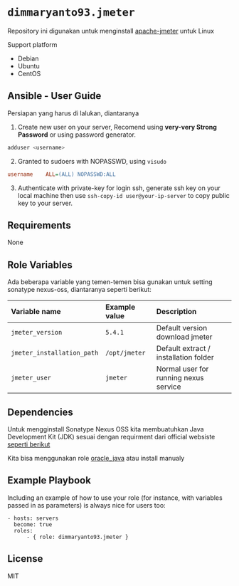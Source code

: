 `dimmaryanto93.jmeter`
=========

Repository ini digunakan untuk menginstall [apache-jmeter](https://www.apache.org/) untuk Linux

Support platform

- Debian
- Ubuntu
- CentOS


Ansible - User Guide
------------

Persiapan yang harus di lalukan, diantaranya

1. Create new user on your server, Recomend using **very-very Strong Password** or using password generator. 
  ```bash
  adduser <username>
  ```

2. Granted to sudoers with NOPASSWD, using `visudo`
  ```ini
  username    ALL=(ALL) NOPASSWD:ALL
  ```

3. Authenticate with private-key for login ssh, generate ssh key on your local machine then use `ssh-copy-id user@your-ip-server` to copy public key to your server.


Requirements
------------

None

Role Variables
--------------

Ada beberapa variable yang temen-temen bisa gunakan untuk setting sonatype nexus-oss, diantaranya seperti berikut:

| Variable name                 | Example value       | Description |
| :---                          | :---                | :---        |
| `jmeter_version`              | `5.4.1`             | Default version download jmeter |
| `jmeter_installation_path`    | `/opt/jmeter`       | Default extract / installation folder |
| `jmeter_user`                 | `jmeter`            | Normal user for running nexus service |

Dependencies
------------

Untuk mengginstall Sonatype Nexus OSS kita membuatuhkan Java Development Kit (JDK) sesuai dengan requirment dari official websiste [seperti berikut](https://help.sonatype.com/repomanager3/installation/system-requirements#SystemRequirements-Linux)

Kita bisa menggunakan role [oracle_java](https://galaxy.ansible.com/dimmaryanto93/oracle_java) atau install manualy


Example Playbook
----------------

Including an example of how to use your role (for instance, with variables passed in as parameters) is always nice for users too:

```ansible
- hosts: servers
  become: true
  roles:
      - { role: dimmaryanto93.jmeter }
```

License
-------

MIT
